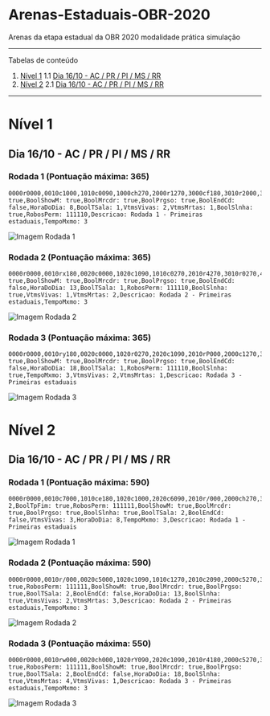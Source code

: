 # Arenas-Estaduais-OBR-2020
Arenas da etapa estadual da OBR 2020 modalidade prática simulação

*******
Tabelas de conteúdo 
 1. [Nível 1](#Nível-1)
     1.1 [Dia 16/10 - AC / PR / PI / MS / RR](#dia-1610---ac--pr--pi--ms--rr)
 2. [Nível 2](#Nível-2)
     2.1 [Dia 16/10 - AC / PR / PI / MS / RR](#dia-1610---ac--pr--pi--ms--rr-1)
*******

# Nível 1

## Dia 16/10 - AC / PR / PI / MS / RR

### Rodada 1 (Pontuação máxima: 365)

```
0000r0000,0010c1000,1010c0090,1000ch270,2000r1270,3000cf180,3010r2000,3020c1000,4020c0090,4010rm180,4000cj270,5000c1180,5010rP180,5020r0180,5,BoolTpFim: true,BoolShowM: true,BoolMrcdr: true,BoolPrgso: true,BoolEndCd: false,HoraDoDia: 8,BoolTSala: 1,VtmsVivas: 2,VtmsMrtas: 1,BoolSlnha: true,RobosPerm: 111110,Descricao: Rodada 1 - Primeiras estaduais,TempoMxmo: 3
```

![Imagem Rodada 1](Imagens/Nivel_1/Rodada_1.png)

### Rodada 2 (Pontuação máxima: 365)

```
0000r0000,0010rx180,0020c0000,1020c1090,1010c0270,2010r4270,3010r0270,4010cj090,4000c1270,5000cf180,5010r0180,5020r1000,4,BoolTpFim: true,BoolShowM: true,BoolMrcdr: true,BoolPrgso: true,BoolEndCd: false,HoraDoDia: 13,BoolTSala: 1,RobosPerm: 111110,BoolSlnha: true,VtmsVivas: 1,VtmsMrtas: 2,Descricao: Rodada 2 - Primeiras estaduais,TempoMxmo: 3
```

![Imagem Rodada 2](Imagens/Nivel_1/Rodada_2.png)

### Rodada 3 (Pontuação máxima: 365)

```
0000r0000,0010ry180,0020c0000,1020r0270,2020c1090,2010rP000,2000c1270,3000c4180,3010r3180,3020c0000,4020c0090,4010rw000,4000cj270,5000c0180,5010r0180,5020r2180,1,BoolTpFim: true,BoolShowM: true,BoolMrcdr: true,BoolPrgso: true,BoolEndCd: false,HoraDoDia: 18,BoolTSala: 1,RobosPerm: 111110,BoolSlnha: true,TempoMxmo: 3,VtmsVivas: 2,VtmsMrtas: 1,Descricao: Rodada 3 - Primeiras estaduais
```

![Imagem Rodada 3](Imagens/Nivel_1/Rodada_3.png)

# Nível 2

## Dia 16/10 - AC / PR / PI / MS / RR

### Rodada 1 (Pontuação máxima: 590)

```
0000r0000,0010c7000,1010ce180,1020c1000,2020c6090,2010r/000,2000ch270,3000rA270,4000c4180,4010rA180,4020c7000,5020c1180,2,VtmsMrtas: 2,BoolTpFim: true,RobosPerm: 111111,BoolShowM: true,BoolMrcdr: true,BoolPrgso: true,BoolSlnha: true,BoolTSala: 2,BoolEndCd: false,VtmsVivas: 3,HoraDoDia: 8,TempoMxmo: 3,Descricao: Rodada 1 - Primeiras estaduais
```

![Imagem Rodada 1](Imagens/Nivel_2/Rodada_1.png)

### Rodada 2 (Pontuação máxima: 590)

```
0000r0000,0010r/000,0020c5000,1020c1090,1010c1270,2010c2090,2000c5270,3000c2180,3010r4180,3020c7000,4020c5090,4010rU000,4000c1270,5000c0180,5010rw180,5020r0180,4,BoolTpFim: true,RobosPerm: 111111,BoolShowM: true,BoolMrcdr: true,BoolPrgso: true,BoolTSala: 2,BoolEndCd: false,HoraDoDia: 13,BoolSlnha: true,VtmsVivas: 2,VtmsMrtas: 3,Descricao: Rodada 2 - Primeiras estaduais,TempoMxmo: 3
```

![Imagem Rodada 2](Imagens/Nivel_2/Rodada_2.png)

### Rodada 3 (Pontuação máxima: 550)

```
0000r0000,0010rw000,0020ch000,1020rY090,2020c1090,2010r4180,2000c5270,3000rx270,4000r0270,5000c0180,5010c0090,4010r0090,3010ce270,3020c4000,4020r0090,5020c1180,5,BoolTpFim: true,RobosPerm: 111111,BoolShowM: true,BoolMrcdr: true,BoolPrgso: true,BoolTSala: 2,BoolEndCd: false,HoraDoDia: 18,BoolSlnha: true,VtmsMrtas: 4,VtmsVivas: 1,Descricao: Rodada 3 - Primeiras estaduais,TempoMxmo: 3
```

![Imagem Rodada 3](Imagens/Nivel_2/Rodada_3.png)